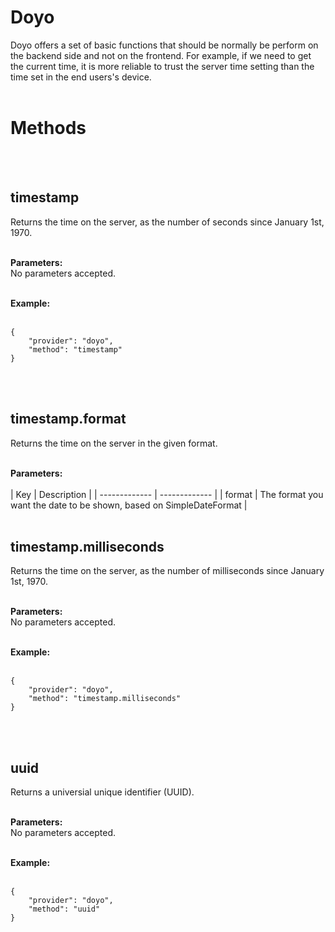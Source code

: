 # Doyo
Doyo offers a set of basic functions that should be normally be perform on the backend side and not on the frontend. For example, if we need to get the current time, it is more reliable to trust the server time setting than the time set in the end users's device.
<br>
<br>
  
# Methods
<br>
<br>
  
## timestamp
Returns the time on the server, as the number of seconds since January 1st, 1970.
<br>
<br>

**Parameters:**  
No parameters accepted.
<br>
<br>
  
**Example:**  
<br>

    {
        "provider": "doyo",
        "method": "timestamp"
    }

<br>
<br>
  
## timestamp.format
Returns the time on the server in the given format.
<br>
<br>
  
**Parameters:**  
<br>
| Key  | Description |
| ------------- | ------------- |
| format | The format you want the date to be shown, based on SimpleDateFormat |
<br>
<br>
  
## timestamp.milliseconds
Returns the time on the server, as the number of milliseconds since January 1st, 1970.
<br>
<br>
  
**Parameters:**  
No parameters accepted.
<br>
<br>
  
**Example:**  
<br>

    {
        "provider": "doyo",
        "method": "timestamp.milliseconds"
    }
    
<br>
<br>
  
## uuid
Returns a universial unique identifier (UUID).
<br>
<br>
  
**Parameters:**  
No parameters accepted.
<br>
<br>
  
**Example:**  
<br>

    {
        "provider": "doyo",
        "method": "uuid"
    }
    
<br>
<br>
  